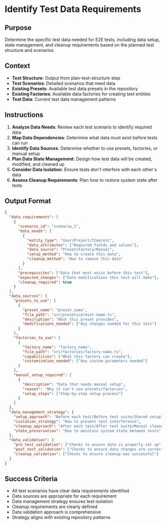 # Identify Test Data Requirements

## Purpose
Determine the specific test data needed for E2E tests, including data setup, state management, and cleanup requirements based on the planned test structure and scenarios.

## Context
- **Test Structure**: Output from plan-test-structure step
- **Test Scenarios**: Detailed scenarios that need data
- **Existing Presets**: Available test data presets in the repository
- **Existing Factories**: Available data factories for creating test entities
- **Test Data**: Current test data management patterns

## Instructions
1. **Analyze Data Needs**: Review each test scenario to identify required data
2. **Map Data Dependencies**: Determine what data must exist before tests can run
3. **Identify Data Sources**: Determine whether to use presets, factories, or manual setup
4. **Plan Data State Management**: Design how test data will be created, modified, and cleaned up
5. **Consider Data Isolation**: Ensure tests don't interfere with each other's data
6. **Assess Cleanup Requirements**: Plan how to restore system state after tests

## Output Format
```json
{
  "data_requirements": [
    {
      "scenario_id": "scenario_1",
      "data_needs": [
        {
          "entity_type": "User/Project/Item/etc",
          "data_attributes": ["Required fields and values"],
          "data_source": "Preset/Factory/Manual",
          "setup_method": "How to create this data",
          "cleanup_method": "How to remove this data"
        }
      ],
      "prerequisites": ["Data that must exist before this test"],
      "expected_changes": ["Data modifications this test will make"],
      "cleanup_required": true
    }
  ],
  "data_sources": {
    "presets_to_use": [
      {
        "preset_name": "preset_name",
        "file_path": "src/presets/preset-name.ts",
        "description": "What this preset provides",
        "modifications_needed": ["Any changes needed for this test"]
      }
    ],
    "factories_to_use": [
      {
        "factory_name": "factory_name",
        "file_path": "src/factories/factory-name.ts",
        "capabilities": ["What this factory can create"],
        "customization_needed": ["Any custom parameters needed"]
      }
    ],
    "manual_setup_required": [
      {
        "description": "Data that needs manual setup",
        "reason": "Why it can't use presets/factories",
        "setup_steps": ["Step-by-step setup process"]
      }
    ]
  },
  "data_management_strategy": {
    "setup_approach": "Before each test/Before test suite/Shared setup",
    "isolation_strategy": "How to prevent test interference",
    "cleanup_approach": "After each test/After test suite/Manual cleanup",
    "state_preservation": "How to maintain system state between tests"
  },
  "data_validation": {
    "pre_test_validation": ["Checks to ensure data is properly set up"],
    "post_test_validation": ["Checks to ensure data changes are correct"],
    "cleanup_validation": ["Checks to ensure cleanup was successful"]
  }
}
```

## Success Criteria
- All test scenarios have clear data requirements identified
- Data sources are appropriate for each requirement
- Data management strategy ensures test isolation
- Cleanup requirements are clearly defined
- Data validation approach is comprehensive
- Strategy aligns with existing repository patterns
